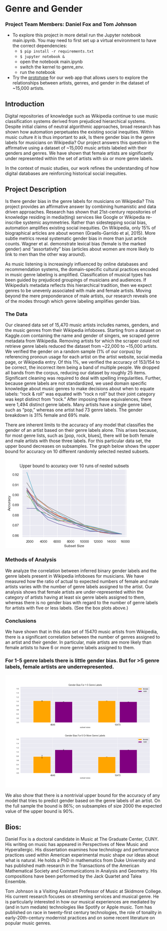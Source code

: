# Genre and Gender
### Project Team Members: Daniel Fox and Tom Johnson
- To explore this project in more detail run the Jupyter notebook main.ipynb. You may need to first set up a virtual environment to have the correct dependencies:
	- ```$ pip install -r requirements.txt```
	- ```$ jupyter notebook &```
	- open the notebook main.ipynb
	- switch the kernel to genre_env. 
	- run the notebook  
- Try the [prototype](http://18.222.33.220:8501/) for our web app that allows users to explore the relationships between artists, genres, and gender in the dataset of ~15,000 artists.
## Introduction
Digital repositories of knowledge such as Wikipedia continue to use music classification systems derived from prejudiced hierarchical systems. Despite initial claims of neutral algorithmic approaches, broad research has shown how automation perpetuates the existing social inequities. Within music culture it is thus important to ask, Is there gender bias in the genre labels for musicians on Wikipedia? Our project answers this question in the affirmative using a dataset of ~15,000 music artists labeled with their genders and genres. We have shown that female artists are significantly under represented within the set of artists with six or more genre labels. 

In the context of music studies, our work refines the understanding of how digital databases are reinforcing historical social inequities. 

## Project Description

Is there gender bias in the genre labels for musicians on Wikipedia? This project provides an affirmative answer by combining humanistic and data driven approaches. Research has shown that 21st-century repositories of knowledge residing in media(ting) services like Google or Wikipedia re-inscribe systemic asymmetries.  Rather than sidestepping social bias, automation amplifies existing social inequities.  On Wikipedia, only 15% of biographical articles are about women (Graells-Garrido et al, 2015).  More subtle metrics reveal systematic gender bias in more than just article counts. Wagner et al. demonstrate lexical bias (female is the marked gender) and “assortativity” bias (articles about women are more likely to link to men than the other way around).  

As music listening is increasingly influenced by online databases and recommendation systems, the domain-specific cultural practices encoded in music genre labeling is amplified. Classification of musical types has been guided by prejudiced groupings of musicians and audiences.  If Wikipedia’s metadata reflects this hierarchical tradition, then we expect genres to be unevenly associated with male and female artists. Moving beyond the mere preponderance of male artists, our research reveals one of the modes through which genre labeling amplifies gender bias.  

### The Data

Our cleaned data set of 15,470 music artists includes names, genders, and the music genres from their Wikipedia infoboxes. Starting from a dataset on Kaggle.com containing the name and gender of singers, we scraped genre metadata from Wikipedia.  Removing artists for which the scraper could not retrieve genre labels reduced the dataset from ~22,000 to ~15,000 artists. We verified the gender on a random sample (1% of our corpus) by referencing pronoun usage for each artist on the artist website, social media page, or Wikipedia entry. Of this 1%, we verified the accuracy of 153/154 to be correct, the incorrect item being a band of multiple people. We dropped all bands from the corpus, reducing our dataset by roughly 25 items. Significant cleaning was required to deal with spelling irregularities. Further, because genre labels are not standardized, we used domain specific knowledge about music genres to make decisions about when to equate labels: “rock & roll” was equated with “rock n roll” but their joint category was kept distinct from “rock.” After imposing these equivalences, there were 1,494 distinct genre labels. Many artists have a single genre label, such as “pop,” whereas one artist had 73 genre labels. The gender breakdown is 31% female and 69% male.

There are inherent limits to the accuracy of any model that classifies the gender of an artist based on their genre labels alone. This arises because, for most genre lists, such as [pop, rock, blues], there will be both female and male artists with those three labels. For this particular data set, the upper bound decreases on subsamples. The graph below shows the upper bound for accuracy on 10 different randomly selected nested subsets.

![Upper Bound to Accuracy](./visualizations/upperbound_curves.png)

### Methods of Analysis

We analyze the correlation between inferred binary gender labels and the genre labels present in Wikipedia infoboxes for musicians. We have measured how the ratio of actual to expected numbers of female and male artists varies with the number of genre labels assigned to the artist. Our analysis shows that female artists are under-represented within the category of artists having at least six genre labels assigned to them, whereas there is no gender bias with regard to the number of genre labels for artists with five or less labels. (See the box plots above.)

### Conclusions

We have shown that in this data set of 15470 music artists from Wikipedia, there is a significant correlation between the number of genres assigned to an artist and their gender. In particular, male artists are more likely than female artists to have 6 or more genre labels assigned to them.

### For 1-5 genre labels there is little gender bias. But for >5 genre labels, female artists are underrepresented. 

![Gender Bias](./visualizations/twobin_means_selection.png)

We also show that there is a nontrivial upper bound for the accuracy of any model that tries to predict gender based on the genre labels of an artist. On the full sample the bound is 86%; on subsamples of size 2000 the expected value of the upper bound is 90%.

## Bios:

Daniel Fox is a doctoral candidate in Music at The Graduate Center, CUNY. His writing on music has appeared in Perspectives of New Music and Hyperallergic. His dissertation examines how technology and performance practices used within American experimental music shape our ideas about what is natural. He holds a PhD in mathematics from Duke University and has published math research in the Transactions of the American Mathematical Society and Communications in Analysis and Geometry. His compositions have been performed by the Jack Quartet and Talea Ensemble.

Tom Johnson is a Visiting Assistant Professor of Music at Skidmore College. His current research focuses on streaming services and musical genre. He is particularly interested in how our musical experiences are mediated by (and in turn mediate) technologies like Spotify or Apple music. Tom has published on race in twenty-first century technologies, the role of tonality in early-20th-century modernist practices and on some recent literature on popular music genres.
